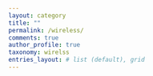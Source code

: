 ```yaml
---
layout: category
title: ""
permalink: /wireless/
comments: true
author_profile: true
taxonomy: wirelss
entries_layout: # list (default), grid
---
```

